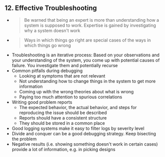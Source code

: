 ## 12. Effective Troubleshooting

- > Be warned that being an expert is more than understanding how a system is supposed to work. Expertise is gained by investigating why a system doesn't work
- > Ways in which things go right are special cases of the ways in which things go wrong
- Troubleshooting is an iterative process: Based on your observations and your understanding of the system, you come up with potential causes of failure. You investigate them and potentially recurse
- Common pitfalls during debugging
    - Looking at symptoms that are not relevant
    - Not understanding how to change things in the system to get more information
    - Coming up with the wrong theories about what is wrong
    - Paying too much attention to spurious correlations
- Writing good problem reports
    - The expected behavior, the actual behavior, and steps for reproducing the issue should be described
    - Reports should have a consistent structure
    - They should be stored in a common place
- Good logging systems make it easy to filter logs by severity level
- Divide and conquer can be a good debugging strategy. Keep bisecting the problem
- Negative results (i.e. showing something doesn't work in certain cases) provide a lot of information, e.g. in picking designs
